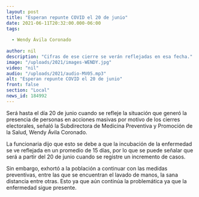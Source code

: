 ```yaml
---
layout: post
title: "Esperan repunte COVID el 20 de junio"
date: 2021-06-11T20:32:00.000-06:00
tags:
  
  - Wendy Ávila Coronado
  
author: nil
description: "Cifras de ese cierre se verán reflejadas en esa fecha."
image: "/uploads/2021/images-WENDY.jpg"
video: "nil"
audio: "/uploads/2021/audio-MV05.mp3"
alt: "Esperan repunte COVID el 20 de junio"
front: false
section: "Local"
news_id: 184992
---
```


Será hasta el día 20 de junio cuando se refleje la situación que generó la presencia de personas en acciones masivas por motivo de los cierres electorales, señaló la Subdirectora de Medicina Preventiva y Promoción de la Salud, Wendy Ávila Coronado.

La funcionaria dijo que esto se debe a que la incubación de la enfermedad se ve reflejada en un promedio de 15 días, por lo que se puede señalar que será a partir del 20 de junio cuando se registre un incremento de casos.

Sin embargo, exhortó a la población a continuar con las medidas preventivas, entre las que se encuentran el lavado de manos, la sana distancia entre otras. Esto ya que aún continúa la problemática ya que la enfermedad sigue presente.
